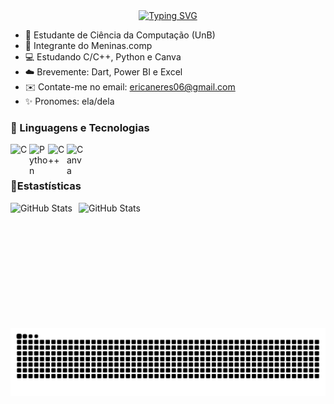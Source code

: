 <div align="center">
  <a href="https://git.io/typing-svg">
    <img src="https://readme-typing-svg.demolab.com?font=Silkscreen&pause=1000&color=DA70D6&width=435&lines=%E2%80%A7%E2%82%8A%CB%9A%E2%94%8A+Ol%C3%A1%2C+Me+chamo+%C3%89rica+Tawany!+" alt="Typing SVG">
  </a>
</div>



- 📔 Estudante de Ciência da Computação (UnB)
- 🎀 Integrante do Meninas.comp
- 💻 Estudando C/C++, Python e Canva
- ☁️ Brevemente: Dart, Power BI e Excel
- ✉️ Contate-me no email: ericaneres06@gmail.com
- ✨ Pronomes: ela/dela

### 🤖 Linguagens e Tecnologias
</p>

<img 
  align="left"
  alt="C"
  title="C"
  width="30px"
  src="https://cdn.jsdelivr.net/gh/devicons/devicon@latest/icons/c/c-original.svg" 
/>
<img
  align="left"
  alt="Python"
  title="Python"
  width="30px"
  src="https://cdn.jsdelivr.net/gh/devicons/devicon@latest/icons/python/python-original.svg" 
  />

<img src="https://cdn.jsdelivr.net/gh/devicons/devicon@latest/icons/cplusplus/cplusplus-original.svg" 
  align="left"
  alt="C++"
  title="C++"
  width="30px"
/>
<img src="https://cdn.jsdelivr.net/gh/devicons/devicon@latest/icons/canva/canva-original.svg" 
  align="left"
  alt="Canva"
  title="Canva"
  width="30px"
/>

<br/>
<br/>

### 🎲Estastísticas
<p>
  <img 
    align="left" 
    alt="GitHub Stats" 
    height="200" 
    style="padding-right: 10px;" 
    src="https://github-readme-stats.vercel.app/api?username=wanyneres&show_icons=true&theme=tokyonight&include_all_commits=true&locale=pt-br" 
  />
<img 
      align="left" 
      alt="GitHub Stats" 
      height="200" 
      src="https://github-readme-stats.vercel.app/api/top-langs/?username=wanyneres&theme=tokyonight&layout=compact&custom_title=Tecnologias&langs_count=4" 
  />

<picture align="center">
  <source media="(prefers-color-scheme: dark)" srcset="https://raw.githubusercontent.com/wanyneres/wanyneres/output/github-contribution-grid-snake-dark.svg">
  <source media="(prefers-color-scheme: light)" srcset="https://raw.githubusercontent.com/wanyneres/wanyneres/output/github-contribution-grid-snake-dark.svg">
  <img align="center" alt="github contribution grid snake animation" src="https://raw.githubusercontent.com/wanyneres/wanyneres/output/github-contribution-grid-snake.svg">
</picture>
<br><br>
          
          

          
          

          

          

